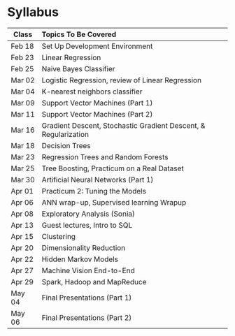 # Syllabus
Class         | Topics To Be Covered
------------- |:---------------------
Feb 18        | Set Up Development Environment
Feb 23        | Linear Regression
Feb 25        | Naive Bayes Classifier
Mar 02        | Logistic Regression, review of Linear Regression
Mar 04        | K-nearest neighbors classifier
Mar 09        | Support Vector Machines (Part 1)
Mar 11        | Support Vector Machines (Part 2)
Mar 16        | Gradient Descent, Stochastic Gradient Descent, & Regularization
Mar 18        | Decision Trees
Mar 23        | Regression Trees and Random Forests
Mar 25        | Tree Boosting, Practicum on a Real Dataset
Mar 30        | Artificial Neural Networks (Part 1)
Apr 01        | Practicum 2: Tuning the Models
Apr 06        | ANN wrap-up, Supervised learning Wrapup
Apr 08        | Exploratory Analysis (Sonia)
Apr 13        | Guest lectures, Intro to SQL
Apr 15        | Clustering
Apr 20        | Dimensionality Reduction
Apr 22        | Hidden Markov Models
Apr 27        | Machine Vision End-to-End
Apr 29        | Spark, Hadoop and MapReduce
May 04        | Final Presentations (Part 1)
May 06        | Final Presentations (Part 2)

